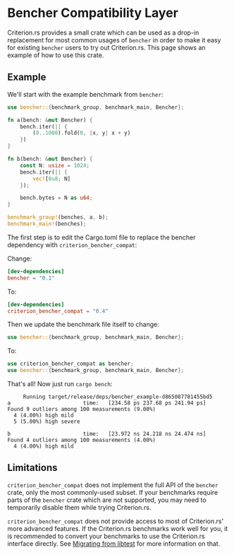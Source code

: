 # Bencher Compatibility Layer

Criterion.rs provides a small crate which can be used as a drop-in replacement for most common
usages of `bencher` in order to make it easy for existing `bencher` users to try out Criterion.rs.
This page shows an example of how to use this crate.

## Example

We'll start with the example benchmark from `bencher`:

```rust
use bencher::{benchmark_group, benchmark_main, Bencher};

fn a(bench: &mut Bencher) {
    bench.iter(|| {
        (0..1000).fold(0, |x, y| x + y)
    })
}

fn b(bench: &mut Bencher) {
    const N: usize = 1024;
    bench.iter(|| {
        vec![0u8; N]
    });

    bench.bytes = N as u64;
}

benchmark_group!(benches, a, b);
benchmark_main!(benches);
```

The first step is to edit the Cargo.toml file to replace the bencher dependency with
`criterion_bencher_compat`:

Change:

```toml
[dev-dependencies]
bencher = "0.1"
```

To:

```toml
[dev-dependencies]
criterion_bencher_compat = "0.4"
```

Then we update the benchmark file itself to change:

```rust
use bencher::{benchmark_group, benchmark_main, Bencher};
```

To:

```rust
use criterion_bencher_compat as bencher;
use bencher::{benchmark_group, benchmark_main, Bencher};
```

That's all! Now just run `cargo bench`:

```text
     Running target/release/deps/bencher_example-d865087781455bd5
a                       time:   [234.58 ps 237.68 ps 241.94 ps]
Found 9 outliers among 100 measurements (9.00%)
  4 (4.00%) high mild
  5 (5.00%) high severe

b                       time:   [23.972 ns 24.218 ns 24.474 ns]
Found 4 outliers among 100 measurements (4.00%)
  4 (4.00%) high mild
```

## Limitations

`criterion_bencher_compat` does not implement the full API of the `bencher` crate, only the most
commonly-used subset. If your benchmarks require parts of the `bencher` crate which are not
supported, you may need to temporarily disable them while trying Criterion.rs.

`criterion_bencher_compat` does not provide access to most of Criterion.rs' more advanced features.
If the Criterion.rs benchmarks work well for you, it is recommended to convert your benchmarks to
use the Criterion.rs interface directly. See [Migrating from libtest](./migrating_from_libtest.md)
for more information on that.
